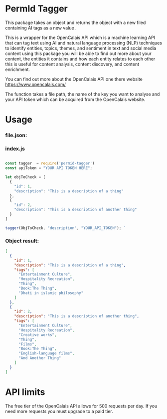 # PermId Tagger

This package takes an object and returns the object with a new filed containing AI tags as a new value  .

This is a wrapper for the OpenCalais API which is a machine learning API that can tag text using AI and natural language processing (NLP) techniques to identify entities, topics, themes, and sentiment in text and social media content using this package you will be able to find out more about your content, the entities it contains and how each entity relates to each other this is useful for content analysis, content discovery, and content enrichment.

You can find out more about the OpenCalais API one there website https://www.opencalais.com/

The function takes a file path, the name of the key you want to analyse and your API token which can be acquired from the OpenCalais website.

# Usage

### file.json:

### index.js

```js

const tagger  = require('permid-tagger')
const apiToken = "YOUR API TOKEN HERE";

let objToCheck = [
  {
    "id": 1,
    "description": "This is a description of a thing"
  },
  {
    "id": 2,
    "description": "This is a description of another thing"
  }
]

tagger(ObjToCheck, "description", "YOUR_API_TOKEN"); `


```

### Object result:

```json
[
  {
    "id": 1,
    "description": "This is a description of a thing",
    "tags": [
      "Entertainment Culture",
      "Hospitality Recreation",
      "Thing",
      "Book:The Thing",
      "Dhati in islamic philosophy"
    ]
  },
  {
    "id": 2,
    "description": "This is a description of another thing",
    "tags": [
      "Entertainment Culture",
      "Hospitality Recreation",
      "Creative works",
      "Thing",
      "Films",
      "Book:The Thing",
      "English-language films",
      "And Another Thing"
    ]
  }
]
```

# API limits

The free tier of the OpenCalais API allows for 500 requests per day. If you need more requests you must upgrade to a paid tier.
